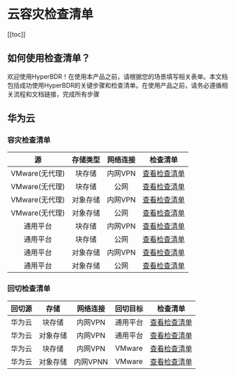 # 云容灾检查清单

[[toc]]

## 如何使用检查清单？

欢迎使用HyperBDR！在使用本产品之前，请根据您的场景填写相关表单。本文档包括成功使用HyperBDR的关键步骤和检查清单。在使用产品之前，请务必遵循相关流程和文档链接，完成所有步骤

## 华为云

### 容灾检查清单

| 源 | 存储类型 | 网络连接 | 检查清单 |
|:--------:|:--------:|:--------:|:--------:|
| VMware(无代理) | 块存储 | 内网VPN | [查看检查清单](https://docs.google.com/forms/d/1K5LeVfu81dCCB1ffbS9k9jIh06KS_TYMNrMpW7LHoic/prefill) |
| VMware(无代理) | 块存储 | 公网 | [查看检查清单](https://docs.google.com/forms/d/1EizT2S4nEZNUuH4pODSwVVSgzhlPo0GtDL4Ziujf694/prefill) |
| VMware(无代理) | 对象存储 | 内网VPN | [查看检查清单](https://docs.google.com/forms/d/1h2rUAtiZbuU7_Bi1MhexVBA9XxrrOrEhYfoyuforNTY/prefill) |
| VMware(无代理) | 对象存储 | 公网 | [查看检查清单](https://docs.google.com/forms/d/1dwqdVi-pwDGYGkVMOVs2uhyiYm8PTQjUcV92PymM6i4/prefill) |
| 通用平台 | 块存储 | 内网VPN | [查看检查清单](https://docs.google.com/forms/d/1ajJwet1toboe7j_113l0VrnrE8oMv6tIkkfFXZwYdNk/prefill) |
| 通用平台 | 块存储 | 公网 | [查看检查清单](https://docs.google.com/forms/d/1sejcbaNNzKrlvQemE0mHD7Z92VXGPVjiEUrxePwhmRU/prefill) |
| 通用平台 | 对象存储 | 内网VPN | [查看检查清单](https://docs.google.com/forms/d/1RxodRq6e5E4TlYOf2dcVHUXwxzPv2-HgMRmGLiiGwYM/prefill) |
| 通用平台 | 对象存储 | 公网 | [查看检查清单](https://docs.google.com/forms/d/1pSLsAd2cTMACrxsPPVNkinLgtT-4mj4NjI2W3dun4cs/prefill) |

### 回切检查清单

| 回切源 | 存储 | 网络连接 | 回切目标 | 检查清单 |
|:--------:|:--------:|:--------:|:--------:|:--------:|
| 华为云 | 块存储 | 内网VPN | 通用平台 | [查看检查清单](https://docs.google.com/forms/d/1ebFiOQF_JmsCGrSJlt0-6FZQpovotdXYtUi75xbOGdE/prefill) |
| 华为云 | 对象存储 | 内网VPN | 通用平台 | [查看检查清单](https://docs.google.com/forms/d/11RXvrmiMQp7ZXVXLcOfU8eS_vihNNZpW7vyfD8NaOmg/prefill) |
| 华为云 | 块存储 | 内网VPN | VMware | [查看检查清单](https://docs.google.com/forms/d/1a_T1FR2SC_dYBD8lEVpok93zN1Z3yuVpR5vuBp_6DcY/prefill) |
| 华为云 | 对象存储 | 内网VPNN | VMware | [查看检查清单](https://docs.google.com/forms/d/1eK_o_Df3MaXYzVum5MGaLiiRt_5SglOQ-Q5yf_fUjAg/prefill) |